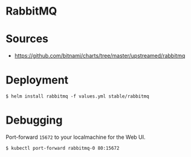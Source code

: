 # RabbitMQ

# Sources

- https://github.com/bitnami/charts/tree/master/upstreamed/rabbitmq

# Deployment

```shell
$ helm install rabbitmq -f values.yml stable/rabbitmq
```

# Debugging

Port-forward `15672` to your localmachine for the Web UI.

```shell
$ kubectl port-forward rabbitmq-0 80:15672
```
